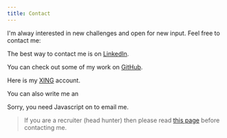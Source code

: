 ```yaml
---
title: Contact
---
```

I'm alway interested in new challenges and open for new input. Feel free to contact me:

The best way to contact me is on [LinkedIn](https://www.linkedin.com/in/lukaswoodtli).

You can check out some of my work on [GitHub](https://github.com/LukasWoodtli).

Here is my [XING](https://www.xing.com/profile/Lukas_Woodtli) account.

You can also write me an
<script type="text/javascript" language="javascript">
<!--
// Email obfuscator script 2.1 by Tim Williams, University of Arizona
// Random encryption key feature by Andrew Moulden, Site Engineering Ltd
// This code is freeware provided these four comment lines remain intact
// A wizard to generate this code is at http://www.jottings.com/obfuscator/
{ coded = "I88V5Q7U@vqmJQ.B8q"
key = "4HL7jehUnD083f5iv6XEayrwSNdPA9FYcJ1lxzmpsIGCVWKuORBk2QZoqbtTgM"
shift=coded.length
link=""
for (i=0; i<coded.length; i++) {
if (key.indexOf(coded.charAt(i))==-1) {
ltr = coded.charAt(i)
link += (ltr)
}
else {
ltr = (key.indexOf(coded.charAt(i))-shift+key.length) % key.length
link += (key.charAt(ltr))
}
}
document.write("<a href='mailto:"+link+"'>e-mail</a>.")
}
//-->
</script><noscript>Sorry, you need Javascript on to email me.</noscript>

> If you are a recruiter (head hunter) then please read [this page](/recruiters_headhunters.md) before contacting me.
